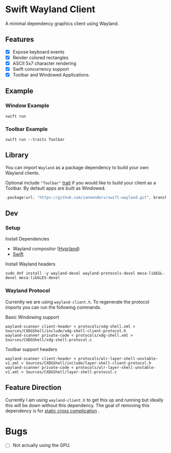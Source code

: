 # Swift Wayland Client

A minimal dependency graphics client using Wayland.

## Features

- [x] Expose keyboard events
- [x] Render colored rectangles
- [x] ASCII 5x7 character rendering
- [x] Swift concurrency support
- [x] Toolbar and Windowed Applications.

## Example

### Window Example

```
swift run
```

### Toolbar Example

```
swift run --traits Toolbar
```

## Library

You can import `Wayland` as a package dependency to build your own Wayland 
clients.

Optional include `"Toolbar"` 
[trait](https://github.com/swiftlang/swift-evolution/blob/main/proposals/0450-swiftpm-package-traits.md)
 if you would like to build your client as a Toolbar. By default apps are built
as Windowed.

```swift
.package(url: "https://github.com/zaneenders/swift-wayland.git", branch: "main", traits: ["Toolbar"])
```

## Dev

### Setup

Install Dependencies

- Wayland compositor ([Hyprland](https://hypr.land/))
- [Swift](https://www.swift.org/install)

Install Wayland headers

```console
sudo dnf install -y wayland-devel wayland-protocols-devel mesa-libEGL-devel mesa-libGLES-devel
```

### Wayland Protocol

Currently we are using `wayland-client.h`. To regenerate the protocol imports 
you can run the following commands.

Basic Windowing support

```console
wayland-scanner client-header < protocols/xdg-shell.xml > Sources/CXDGShell/include/xdg-shell-client-protocol.h
wayland-scanner private-code < protocols/xdg-shell.xml > Sources/CXDGShell/xdg-shell-protocol.c
```

Toolbar support headers

```console
wayland-scanner client-header < protocols/wlr-layer-shell-unstable-v1.xml > Sources/CXDGShell/include/layer-shell-client-protocol.h
wayland-scanner private-code < protocols/wlr-layer-shell-unstable-v1.xml > Sources/CXDGShell/layer-shell-protocol.c
```

## Feature Direction

Currently I am using `wayland-client.h` to get this up and running but ideally 
this will be down without this dependency. The goal of removing this dependency
is for 
[static cross complication](https://www.swift.org/documentation/articles/static-linux-getting-started.html)
 .

# Bugs

- [ ] Not actually using the GPU.
